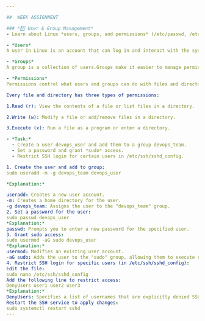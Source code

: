```yaml
---

##  WEEK ASSIGNMENT

### *1️⃣ User & Group Management*
- Learn about Linux *users, groups, and permissions* (/etc/passwd, /etc/group).

- *Users*
A user in Linux is an account that can log in and interact with the system.Each user has a unique username and a User ID (UID).Users can own files and run programs.

- *Groups*
A group is a collection of users.Groups make it easier to manage permissions for multiple users at once.Each group has a unique Group Name and a Group ID (GID).A user can belong to one primary group and multiple secondary groups.

- *Permissions*
Permissions control what users and groups can do with files and directories.

Every file and directory has three types of permissions:

1.Read (r): View the contents of a file or list files in a directory.

2.Write (w): Modify a file or add/remove files in a directory.

3.Execute (x): Run a file as a program or enter a directory.

- *Task:*
  - Create a user devops_user and add them to a group devops_team.
  - Set a password and grant *sudo* access.
  - Restrict SSH login for certain users in /etc/ssh/sshd_config.

1. Create the user and add to group:
sudo useradd -m -g devops_team devops_user

*Explanation:*

useradd: Creates a new user account.
-m: Creates a home directory for the user.
-g devops_team: Assigns the user to the "devops_team" group.
2. Set a password for the user:
sudo passwd devops_user
*Explanation:*
passwd: Prompts you to enter a new password for the specified user.
3. Grant sudo access:
sudo usermod -aG sudo devops_user
*Explanation:*
usermod: Modifies an existing user account.
-aG sudo: Adds the user to the "sudo" group, allowing them to execute commands with root privileges.
4. Restrict SSH login for specific users (in /etc/ssh/sshd_config):
Edit the file:
sudo nano /etc/ssh/sshd_config
Add the following line to restrict access:
DenyUsers user1 user2 user3
*Explanation:*
DenyUsers: Specifies a list of usernames that are explicitly denied SSH access.
Restart the SSH service to apply changes:
sudo systemctl restart sshd
---
```

